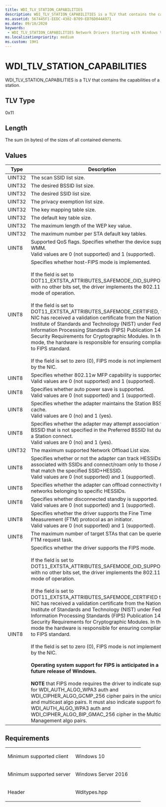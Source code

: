 ```yaml
---
title: WDI_TLV_STATION_CAPABILITIES
description: WDI_TLV_STATION_CAPABILITIES is a TLV that contains the capabilities of a station.
ms.assetid: 567445F1-EEDC-4302-B709-ED76D044A971
ms.date: 09/10/2020
keywords:
 - WDI_TLV_STATION_CAPABILITIES Network Drivers Starting with Windows Vista
ms.localizationpriority: medium
ms.custom: 19H1
---
```


# WDI\_TLV\_STATION\_CAPABILITIES

WDI\_TLV\_STATION\_CAPABILITIES is a TLV that contains the capabilities of a station.

## TLV Type

0x11

## Length

The sum (in bytes) of the sizes of all contained elements.

## Values

| Type | Description |
| --- | --- |
| UINT32 | The scan SSID list size. |
| UINT32 | The desired BSSID list size. |
| UINT32 | The desired SSID list size. |
| UINT32 | The privacy exemption list size. |
| UINT32 | The key mapping table size. |
| UINT32 | The default key table size. |
| UINT32 | The maximum length of the WEP key value. |
| UINT32 | The maximum number per STA default key tables. |
| UINT8 | Supported QoS flags. Specifies whether the device supports WMM.<br />Valid values are 0 (not supported) and 1 (supported).|
| UINT8 | Specifies whether host-FIPS mode is implemented.<br /><br />If the field is set to DOT11_EXTSTA_ATTRIBUTES_SAFEMODE_OID_SUPPORTED with no other bits set, the driver implements the 802.11 safe mode of operation.<br /><br />If the field is set to DOT11_EXTSTA_ATTRIBUTES_SAFEMODE_CERTIFIED, the NIC has received a validation certificate from the National Institute of Standards and Technology (NIST) under Federal Information Processing Standards (FIPS) Publication 140-2, Security Requirements for Cryptographic Modules. In this mode, the hardware is responsible for ensuring compliance to FIPS standard.<br /><br />If the field is set to zero (0), FIPS mode is not implemented by the NIC. |
| UINT8 | Specifies whether 802.11w MFP capability is supported.<br />Valid values are 0 (not supported) and 1 (supported). |
| UINT8 | Specifies whether auto power save is supported.<br />Valid values are 0 (not supported) and 1 (supported). |
| UINT8 | Specifies whether the adapter maintains the Station BSS List cache.<br />Valid values are 0 (no) and 1 (yes). |
| UINT8 | Specifies whether the adapter may attempt association to a BSSID that is not specified in the Preferred BSSID list during a Station connect.<br/>Valid values are 0 (no) and 1 (yes). |
| UINT32 | The maximum supported Network Offload List size. |
| UINT8 | Specifies whether or not the adapter can track HESSIDs associated with SSIDs and connect/roam only to those APs that match the specified SSID+HESSID.<br />Valid values are 0 (not supported) and 1 (supported). |
| UINT8 | Specifies whether the adapter can offload connectivity to networks belonging to specific HESSIDs. |
| UINT8 | Specifies whether disconnected standby is supported.<br />Valid values are 0 (not supported) and 1 (supported). |
| UINT8 | Specifies whether the driver supports the Fine Time Measurement (FTM) protocol as an initiator.<br />Valid values are 0 (not supported) and 1 (supported). |
| UINT8 | The maximum number of target STAs that can be queried per FTM request task. |
| UINT8 | Specifics whether the driver supports the FIPS mode.<br /><br />If the field is set to DOT11_EXTSTA_ATTRIBUTES_SAFEMODE_OID_SUPPORTED with no other bits set, the driver implements the 802.11 safe mode of operation.<br /><br />If the field is set to DOT11_EXTSTA_ATTRIBUTES_SAFEMODE_CERTIFIED the NIC has received a validation certificate from the National Institute of Standards and Technology (NIST) under Federal Information Processing Standards (FIPS) Publication 140-2, Security Requirements for Cryptographic Modules. In this mode the hardware is responsible for ensuring compliance to FIPS standard.<br /><br />If the field is set to zero (0), FIPS mode is not implemented by the NIC.<br /><br />**Operating system support for FIPS is anticipated in a future release of Windows.**<br /><br />**NOTE** that FIPS mode requires the driver to indicate support for WDI_AUTH_ALGO_WPA3 auth and WDI_CIPHER_ALGO_GCMP_256 cipher pairs in the unicast and multicast algo pairs. It must also indicate support for WDI_AUTH_ALGO_WPA3 auth and WDI_CIPHER_ALGO_BIP_GMAC_256 cipher in the Multicast Management algo pairs. |

Requirements
------------

<table>
<colgroup>
<col width="50%" />
<col width="50%" />
</colgroup>
<tbody>
<tr class="odd">
<td><p>Minimum supported client</p></td>
<td><p>Windows 10</p></td>
</tr>
<tr class="even">
<td><p>Minimum supported server</p></td>
<td><p>Windows Server 2016</p></td>
</tr>
<tr class="odd">
<td><p>Header</p></td>
<td>Wditypes.hpp</td>
</tr>
</tbody>
</table>
